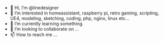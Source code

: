 - 👋 Hi, I’m @linedesigner
- 👀 I’m interested in homeassistant, raspberry pi, retro gaming, scripting, UE4, modeling, sketching, coding, php, nginx, linux etc...
- 🌱 I’m currently learning something.
- 💞️ I’m looking to collaborate on ...
- 📫 How to reach me ...

<!---
linedesigner/linedesigner is a ✨ special ✨ repository because its `README.md` (this file) appears on your GitHub profile.
You can click the Preview link to take a look at your changes.
--->
